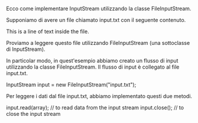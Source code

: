 Ecco come implementare InputStream utilizzando la classe FileInputStream.

Supponiamo di avere un file chiamato input.txt con il seguente contenuto.

This is a line of text inside the file.

Proviamo a leggere questo file utilizzando FileInputStream (una sottoclasse di InputStream).


In particolar modo, in quest'esempio abbiamo creato un flusso di input utilizzando la classe FileInputStream. Il flusso di input è collegato al file input.txt.

InputStream input = new FileInputStream("input.txt");

Per leggere i dati dal file input.txt, abbiamo implementato questi due metodi.

input.read(array);  // to read data from the input stream
input.close();     // to close the input stream

